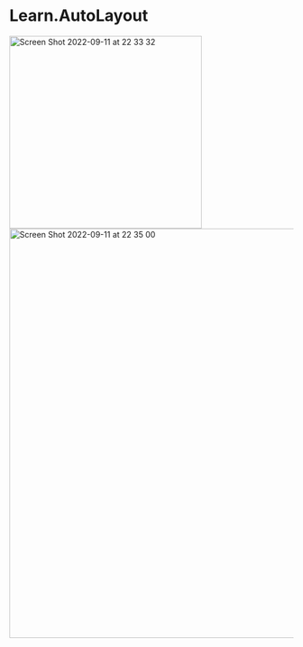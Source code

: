 # Learn.AutoLayout

<img width="341" alt="Screen Shot 2022-09-11 at 22 33 32" src="https://user-images.githubusercontent.com/33737009/189545823-384dd544-c5a8-481b-8d83-d90a703978db.png">


<img width="725" alt="Screen Shot 2022-09-11 at 22 35 00" src="https://user-images.githubusercontent.com/33737009/189545929-26e90f6a-6881-422d-9e59-820efc1ef04e.png">
